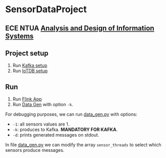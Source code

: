 # SensorDataProject
ECE NTUA [Analysis and Design of Information Systems](https://www.ece.ntua.gr/gr/undergraduate/courses/3321)
---
## Project setup
1. Run [Kafka setup](kafka_producer/python/setup_kafka.py)
2. Run [IoTDB setup](kafka_consumer/iotdb_setup.py)

## Run
1. Run [Flink App](kafka_consumer/java/demo/src/main/java/com/example/App.java)
2. Run [Data Gen](kafka_producer/python/main.py) with option `-k`.

For debugging purposes, we can run [data_gen.py](kafka_producer/python/main.py) with options:
- `-1`: all sensors values are 1.
- `-k`: produces to Kafka. **MANDATORY FOR KAFKA**.
- `-d`: prints generated messages on stdout.

In file [data_gen.py](kafka_producer/python/data_gen.py#34) we can modify the array `sensor_threads` to select which sensors produce messages.
